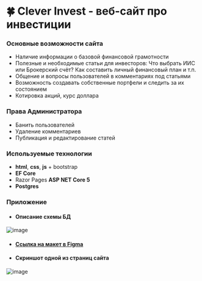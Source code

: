 # 🍀 Clever Invest - веб-сайт про инвестиции

### Основные возможности сайта
- Наличие информации о базовой финансовой грамотности
- Полезные и необходимые статьи для инвесторов: Что выбрать ИИС или Брокерский счёт? Как составить личный финансовый план и т.п. 
- Общение и вопросы пользователей в комментариях под статьями
- Возможность создавать собственные портфели и следить за их состоянием
- Котировка акций, курс доллара

### Права Администратора
- Банить пользователей
- Удаление комментариев
- Публикация и редактирование статей

### Используемые технологии
- **html**, **css**, **js** + bootstrap
- **EF Core**
- Razor Pages **ASP NET Core 5**
- **Postgres**

### Приложение
- #### Описание схемы БД
![image](https://drive.google.com/uc?export=view&id=15LWRdJTMz-v6AT_AGYKZD9TkZ7kj3kfx)
- #### [Ссылка на макет в Figma](https://www.figma.com/file/VeJtpMU3H2NqVJirSQDWX8/ClevInvest?node-id=0%3A1)
- #### Скриншот одной из страниц сайта
![image](https://drive.google.com/uc?export=view&id=1jtMf4NWNFrvHr-nb1UVAPB56k35W5bqc)
